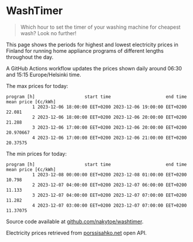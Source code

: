 
# WashTimer

> Which hour to set the timer of your washing machine for cheapest wash? Look no further!

This page shows the periods for highest and lowest electricity prices in Finland 
for running home appliance programs of different lengths throughout the day. 

A GitHub Actions workflow updates the prices shown daily around 06:30 and 15:15 Europe/Helsinki time.

The max prices for today:

	program [h]                   start time                     end time mean price [€c/kWh]
	          1 2023-12-06 18:00:00 EET+0200 2023-12-06 19:00:00 EET+0200              22.081
	          2 2023-12-06 18:00:00 EET+0200 2023-12-06 20:00:00 EET+0200              21.288
	          3 2023-12-06 17:00:00 EET+0200 2023-12-06 20:00:00 EET+0200           20.970667
	          4 2023-12-06 17:00:00 EET+0200 2023-12-06 21:00:00 EET+0200            20.37575

The min prices for today:

	program [h]                   start time                     end time mean price [€c/kWh]
	          1 2023-12-08 00:00:00 EET+0200 2023-12-08 01:00:00 EET+0200              10.798
	          2 2023-12-07 04:00:00 EET+0200 2023-12-07 06:00:00 EET+0200              11.133
	          3 2023-12-07 04:00:00 EET+0200 2023-12-07 07:00:00 EET+0200              11.282
	          4 2023-12-07 03:00:00 EET+0200 2023-12-07 07:00:00 EET+0200            11.37075


Source code available at [github.com/nakytoe/washtimer](https://github.com/nakytoe/washtimer).

Electricity prices retrieved from [porssisahko.net](https://porssisahko.net/api) open API.
